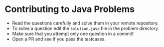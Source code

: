 # Contributing to Java Problems

- Read the questions carefully and solve them in your remote repository.
- To solve a question edit the `Solution.java` file in the problem directory.
- Make sure that you attempt only one question in a commit!
- Open a PR and see if you pass the testcases.
